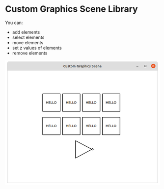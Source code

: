 # Custom Graphics Scene Library
You can:
- add elements
- select elements
- move elements 
- set z values of elements
- remove elements

![](./screenshot.png)
